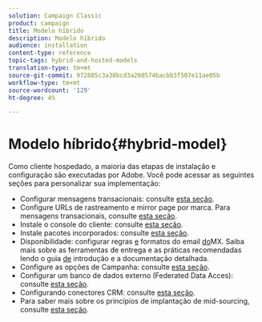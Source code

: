 ```yaml
---
solution: Campaign Classic
product: campaign
title: Modelo híbrido
description: Modelo híbrido
audience: installation
content-type: reference
topic-tags: hybrid-and-hosted-models
translation-type: tm+mt
source-git-commit: 972885c3a38bcd3a260574bacbb3f507e11ae05b
workflow-type: tm+mt
source-wordcount: '129'
ht-degree: 4%

---
```



# Modelo híbrido{#hybrid-model}

Como cliente hospedado, a maioria das etapas de instalação e configuração são executadas por Adobe. Você pode acessar as seguintes seções para personalizar sua implementação:

* Configurar mensagens transacionais: consulte [esta seção](../../message-center/using/transactional-messaging-architecture.md).
* Configure URLs de rastreamento e mirror page por marca. Para mensagens transacionais, consulte [esta seção](../../message-center/using/configuring-multibranding.md).
* Instale o console do cliente: consulte [esta seção](../../installation/using/installing-the-client-console.md).
* Instale pacotes incorporados: consulte [esta seção](../../installation/using/installing-campaign-standard-packages.md).
* Disponibilidade: configurar regras [e](../../installation/using/email-deliverability.md#mx-configuration) formatos do email [do](../../installation/using/email-deliverability.md#managing-email-formats)MX. Saiba mais sobre as ferramentas de entrega e as práticas recomendadas lendo o guia [de](../../delivery/using/deliverability-key-points.md) introdução e a documentação [](../../delivery/using/about-deliverability.md)detalhada.
* Configure as opções de Campanha: consulte [esta seção](../../installation/using/configuring-campaign-options.md).
* Configurar um banco de dados externo (Federated Data Acces): consulte [esta seção](../../installation/using/about-fda.md).
* Configurando conectores CRM: consulte [esta seção](../../platform/using/crm-connectors.md).
* Para saber mais sobre os princípios de implantação de mid-sourcing, consulte [esta seção](../../installation/using/mid-sourcing-deployment.md).

